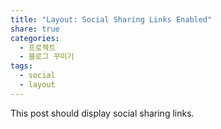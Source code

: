 ```yaml
---
title: "Layout: Social Sharing Links Enabled"
share: true
categories:
  - 프로젝트
  - 블로그 꾸미기
tags:
  - social
  - layout
---
```


This post should display social sharing links.